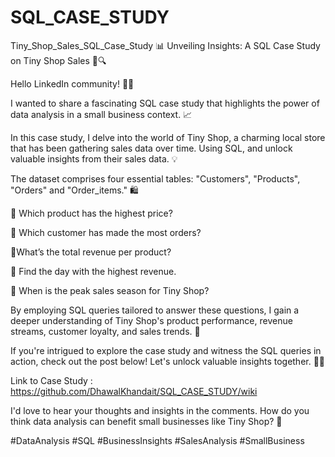 # SQL_CASE_STUDY

Tiny_Shop_Sales_SQL_Case_Study 📊 Unveiling Insights: A SQL Case Study on Tiny Shop Sales 💼🔍

Hello LinkedIn community! 👋🏼

I wanted to share a fascinating SQL case study that highlights the power of data analysis in a small business context. 📈

In this case study, I delve into the world of Tiny Shop, a charming local store that has been gathering sales data over time. Using SQL, and unlock valuable insights from their sales data. 💡

The dataset comprises four essential tables: "Customers", "Products", "Orders" and "Order_items." 🛍️

🔹 Which product has the highest price?

🔹 Which customer has made the most orders?

🔹What’s the total revenue per product?

🔹 Find the day with the highest revenue.

🔹 When is the peak sales season for Tiny Shop?

By employing SQL queries tailored to answer these questions, I gain a deeper understanding of Tiny Shop's product performance, revenue streams, customer loyalty, and sales trends. 🚀

If you're intrigued to explore the case study and witness the SQL queries in action, check out the post below! Let's unlock valuable insights together. 💪🏼

Link to Case Study : https://github.com/DhawalKhandait/SQL_CASE_STUDY/wiki

I'd love to hear your thoughts and insights in the comments. How do you think data analysis can benefit small businesses like Tiny Shop? 🤔

#DataAnalysis #SQL #BusinessInsights #SalesAnalysis #SmallBusiness

